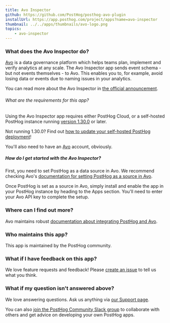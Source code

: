 ```yaml
---
title: Avo Inspector
github: https://github.com/PostHog/posthog-avo-plugin
installUrl: https://app.posthog.com/project/apps?name=avo-inspector
thumbnail: ../../apps/thumbnails/avo-logo.png
topics:
    - avo-inspector
---
```


### What does the Avo Inspector do?

[Avo](https://www.avo.app/) is a data governance platform which helps teams plan, implement and verify analytics at any scale. The Avo Inspector app sends event schema - but not events themselves - to Avo. This enables you to, for example, avoid losing data or events due to naming issues in your analytics. 

You can read more about the Avo Inspector in [the official announcement](/blog/avo-plugin-announcement). 

###### What are the requirements for this app?

Using the Avo Inspector app requires either PostHog Cloud, or a self-hosted PostHog instance running [version 1.30.0](https://posthog.com/blog/the-posthog-array-1-30-0) or later.

Not running 1.30.0? Find out [how to update your self-hosted PostHog deployment](https://posthog.com/docs/runbook/upgrading-posthog)!

You'll also need to have an [Avo](https://www.avo.app/) account, obviously. 

##### How do I get started with the Avo Inspector?

First, you need to set PostHog as a data source in Avo. We recommend checking Avo's [documentation for setting PostHog as a source in Avo](https://www.avo.app/docs/workspace/connect-inspector-to-posthog).

Once PostHog is set as a source in Avo, simply install and enable the app in your PostHog instance by heading to the Apps section. You'll need to enter your Avo API key to complete the setup. 

### Where can I find out more?

Avo maintains robust [documentation about integrating PostHog and Avo](https://www.avo.app/docs/workspace/connect-inspector-to-posthog).

### Who maintains this app?

This app is maintained by the PostHog community. 

### What if I have feedback on this app?

We love feature requests and feedback! Please [create an issue](https://github.com/PostHog/posthog-avo-plugin/new) to tell us what you think.

### What if my question isn't answered above?

We love answering questions. Ask us anything via [our Support page](/questions).

You can also [join the PostHog Community Slack group](/slack) to collaborate with others and get advice on developing your own PostHog apps.
